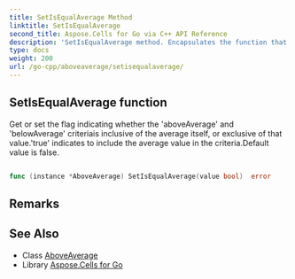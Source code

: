 ```yaml
---
title: SetIsEqualAverage Method 
linktitle: SetIsEqualAverage
second_title: Aspose.Cells for Go via C++ API Reference
description: 'SetIsEqualAverage method. Encapsulates the function that represents setisequalaverage in Go.'
type: docs
weight: 200
url: /go-cpp/aboveaverage/setisequalaverage/
---
```


## SetIsEqualAverage function

Get or set the flag indicating whether the 'aboveAverage' and 'belowAverage' criteriais inclusive of the average itself, or exclusive of that value.'true' indicates to include the average value in the criteria.Default value is false.

```go

func (instance *AboveAverage) SetIsEqualAverage(value bool)  error

```

## Remarks


## See Also

* Class [AboveAverage](../)
* Library [Aspose.Cells for Go](../../)
